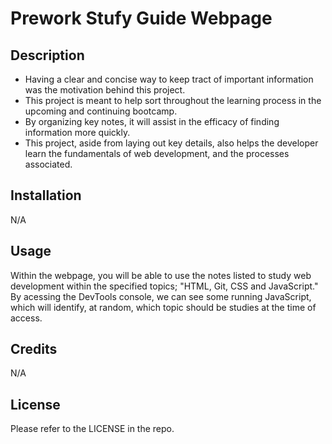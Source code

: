 # Prework Stufy Guide Webpage

## Description

- Having a clear and concise way to keep tract of important information was the motivation behind this project.
- This project is meant to help sort throughout the learning process in the upcoming and continuing bootcamp. 
- By organizing key notes, it will assist in the efficacy of finding information more quickly. 
- This project, aside from laying out key details, also helps the developer learn the fundamentals of web development, and the processes associated.



## Installation

N/A

## Usage

Within the webpage, you will be able to use the notes listed to study web development within the specified topics; "HTML, Git, CSS and JavaScript."
By acessing the DevTools console, we can see some running JavaScript, which will identify, at random, which topic should be studies at the time of access. 

## Credits

N/A 

## License

Please refer to the LICENSE in the repo. 
